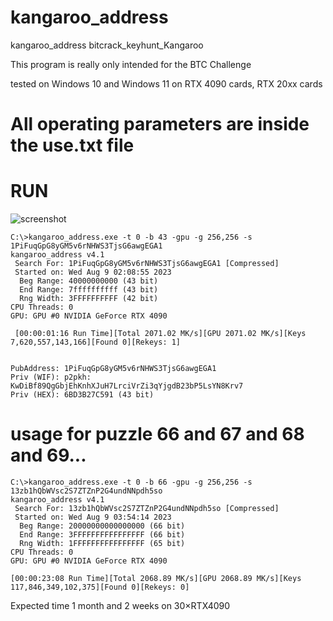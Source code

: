 # kangaroo_address
kangaroo_address
bitcrack_keyhunt_Kangaroo

This program is really only intended for the BTC Challenge

tested on Windows 10 and Windows 11 on RTX 4090 cards, RTX 20xx cards

# All operating parameters are inside the use.txt file

# RUN

![screenshot](https://github.com/alanonymous/kangaroo_address/assets/141680930/a3ec4133-d1d0-4e17-a650-f52c0cccc99a)


```
C:\>kangaroo_address.exe -t 0 -b 43 -gpu -g 256,256 -s 1PiFuqGpG8yGM5v6rNHWS3TjsG6awgEGA1
kangaroo_address v4.1
 Search For: 1PiFuqGpG8yGM5v6rNHWS3TjsG6awgEGA1 [Compressed]
 Started on: Wed Aug 9 02:08:55 2023
  Beg Range: 40000000000 (43 bit)
  End Range: 7ffffffffff (43 bit)
  Rng Width: 3FFFFFFFFFF (42 bit)
CPU Threads: 0
GPU: GPU #0 NVIDIA GeForce RTX 4090
 
 [00:00:01:16 Run Time][Total 2071.02 MK/s][GPU 2071.02 MK/s][Keys 7,620,557,143,166][Found 0][Rekeys: 1]


PubAddress: 1PiFuqGpG8yGM5v6rNHWS3TjsG6awgEGA1
Priv (WIF): p2pkh: KwDiBf89QgGbjEhKnhXJuH7LrciVrZi3qYjgdB23bP5LsYN8Krv7
Priv (HEX): 6BD3B27C591 (43 bit)
```

# usage for puzzle 66 and 67 and 68 and 69...

```
C:\>kangaroo_address.exe -t 0 -b 66 -gpu -g 256,256 -s 13zb1hQbWVsc2S7ZTZnP2G4undNNpdh5so
kangaroo_address v4.1
 Search For: 13zb1hQbWVsc2S7ZTZnP2G4undNNpdh5so [Compressed]
 Started on: Wed Aug 9 03:54:14 2023
  Beg Range: 20000000000000000 (66 bit)
  End Range: 3FFFFFFFFFFFFFFFF (66 bit)
  Rng Width: 1FFFFFFFFFFFFFFFF (65 bit)
CPU Threads: 0
GPU: GPU #0 NVIDIA GeForce RTX 4090

[00:00:23:08 Run Time][Total 2068.89 MK/s][GPU 2068.89 MK/s][Keys 117,846,349,102,375][Found 0][Rekeys: 0]

```
Expected time 1 month and 2 weeks on 30×RTX4090
